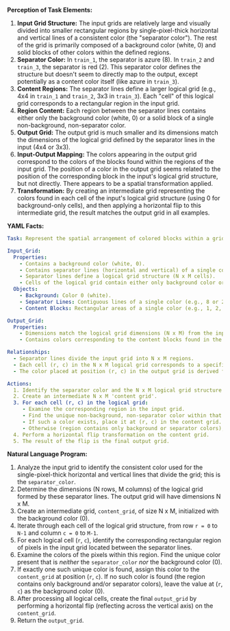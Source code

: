 **Perception of Task Elements:**

1.  **Input Grid Structure:** The input grids are relatively large and visually divided into smaller rectangular regions by single-pixel-thick horizontal and vertical lines of a consistent color (the "separator color"). The rest of the grid is primarily composed of a background color (white, 0) and solid blocks of other colors within the defined regions.
2.  **Separator Color:** In `train_1`, the separator is azure (8). In `train_2` and `train_3`, the separator is red (2). This separator color defines the structure but doesn't seem to directly map to the output, except potentially as a content color itself (like azure in `train_3`).
3.  **Content Regions:** The separator lines define a larger logical grid (e.g., 4x4 in `train_1` and `train_2`, 3x3 in `train_3`). Each "cell" of this logical grid corresponds to a rectangular region in the input grid.
4.  **Region Content:** Each region between the separator lines contains either only the background color (white, 0) or a solid block of a single non-background, non-separator color.
5.  **Output Grid:** The output grid is much smaller and its dimensions match the dimensions of the logical grid defined by the separator lines in the input (4x4 or 3x3).
6.  **Input-Output Mapping:** The colors appearing in the output grid correspond to the colors of the blocks found within the regions of the input grid. The position of a color in the output grid seems related to the position of the corresponding block in the input's logical grid structure, but not directly. There appears to be a spatial transformation applied.
7.  **Transformation:** By creating an intermediate grid representing the colors found in each cell of the input's logical grid structure (using 0 for background-only cells), and then applying a horizontal flip to this intermediate grid, the result matches the output grid in all examples.

**YAML Facts:**


```yaml
Task: Represent the spatial arrangement of colored blocks within a grid structure, then transform the representation.

Input_Grid:
  Properties:
    - Contains a background color (white, 0).
    - Contains separator lines (horizontal and vertical) of a single color (e.g., azure, red).
    - Separator lines define a logical grid structure (N x M cells).
    - Cells of the logical grid contain either only background color or a block of a single non-background, non-separator color.
  Objects:
    - Background: Color 0 (white).
    - Separator Lines: Contiguous lines of a single color (e.g., 8 or 2).
    - Content Blocks: Rectangular areas of a single color (e.g., 1, 2, 3, 4, 8) located within the cells defined by separators.

Output_Grid:
  Properties:
    - Dimensions match the logical grid dimensions (N x M) from the input.
    - Contains colors corresponding to the content blocks found in the input, plus the background color (0).

Relationships:
  - Separator lines divide the input grid into N x M regions.
  - Each cell (r, c) in the N x M logical grid corresponds to a specific rectangular region in the input grid.
  - The color placed at position (r, c) in the output grid is derived from the content of the corresponding region in the input grid, after a transformation.

Actions:
  1. Identify the separator color and the N x M logical grid structure it defines.
  2. Create an intermediate N x M 'content grid'.
  3. For each cell (r, c) in the logical grid:
     - Examine the corresponding region in the input grid.
     - Find the unique non-background, non-separator color within that region.
     - If such a color exists, place it at (r, c) in the content grid.
     - Otherwise (region contains only background or separator colors), place 0 at (r, c).
  4. Perform a horizontal flip transformation on the content grid.
  5. The result of the flip is the final output grid.

```


**Natural Language Program:**

1.  Analyze the input grid to identify the consistent color used for the single-pixel-thick horizontal and vertical lines that divide the grid; this is the `separator_color`.
2.  Determine the dimensions (N rows, M columns) of the logical grid formed by these separator lines. The output grid will have dimensions N x M.
3.  Create an intermediate grid, `content_grid`, of size N x M, initialized with the background color (0).
4.  Iterate through each cell of the logical grid structure, from row `r = 0` to `N-1` and column `c = 0` to `M-1`.
5.  For each logical cell (`r`, `c`), identify the corresponding rectangular region of pixels in the input grid located between the separator lines.
6.  Examine the colors of the pixels within this region. Find the unique color present that is *neither* the `separator_color` *nor* the background color (0).
7.  If exactly one such unique color is found, assign this color to the `content_grid` at position (`r`, `c`). If no such color is found (the region contains only background and/or separator colors), leave the value at (`r`, `c`) as the background color (0).
8.  After processing all logical cells, create the final `output_grid` by performing a horizontal flip (reflecting across the vertical axis) on the `content_grid`.
9.  Return the `output_grid`.